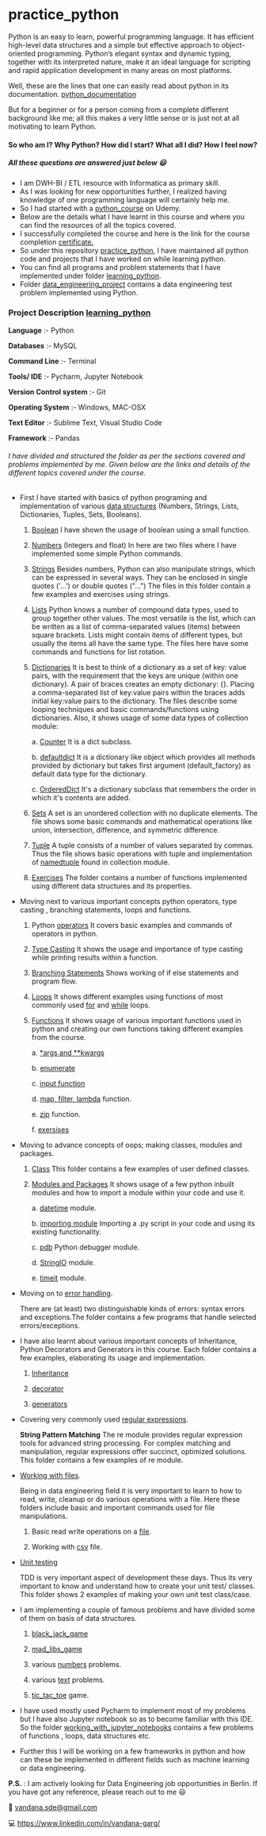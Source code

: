 # practice_python

Python is an easy to learn, powerful programming language.
It has efficient high-level data structures and a simple but effective approach to object-oriented programming.
Python’s elegant syntax and dynamic typing, together with its interpreted nature, make it an ideal language for scripting and rapid application development in many areas on most platforms.

Well, these are the lines that one can easily read about python in its documentation.
[python_documentation](https://docs.python.org/3/tutorial/index.html)

But for a beginner or for a person coming from a complete different background like me; 
all this makes a very little sense or is just not at all motivating to learn Python.

#### So who am I?  Why Python?  How did I start?  What all I did?  How I feel now?

##### All these questions are answered just below :smiley:

* I am DWH-BI / ETL resource with Informatica as primary skill.
* As I was looking for new opportunities further, I realized having knowledge of one programming language will certainly help me.
* So I had started with a [python_course](https://www.udemy.com/share/101W8QBEoSdl9STH8=/) on Udemy.
* Below are the details what I have learnt in this course and where you can find the resources of all the topics covered.
* I successfully completed the course and here is the link for the course completion [certificate.](https://www.udemy.com/certificate/UC-8GCIHB78/)
* So under this repository [practice_python](https://github.com/vandanagarg/practice_python), I have maintained all python
  code and projects that I have worked on while learning python.
* You can find all programs and problem statements that I have implemented under folder [learning_python](https://github.com/vandanagarg/practice_python/tree/master/learning_python).
* Folder [data_engineering_project](https://github.com/vandanagarg/practice_python/tree/master/project_TSV_file_ETL) contains a data engineering test problem implemented using Python.


### Project Description [learning_python](https://github.com/vandanagarg/practice_python/tree/master/learning_python)

**Language** :- Python

**Databases** :- MySQL

**Command Line** :- Terminal

**Tools/ IDE** :- Pycharm, Jupyter Notebook

**Version Control system** :- Git

**Operating System** :- Windows, MAC-OSX

**Text Editor** :- Sublime Text, Visual Studio Code

**Framework** :- Pandas

###### I have divided and structured the folder as per the sections covered and problems implemented by me. Given below are the links and details of the different topics covered under the course.


* First I have started with basics of python programing and implementation of various [data structures](https://github.com/vandanagarg/practice_python/tree/master/learning_python/data_structures) (Numbers, Strings, Lists, Dictionaries, Tuples, Sets, Booleans).
    
    1. [Boolean](https://github.com/vandanagarg/practice_python/tree/master/learning_python/data_structures/boolean) I have shown the usage of boolean using a small function.
    
    2. [Numbers](https://github.com/vandanagarg/practice_python/tree/master/learning_python/data_structures/integer_float) (Integers and float)
        In here are two files where I have implemented some simple Python commands.
            
    3. [Strings](https://github.com/vandanagarg/practice_python/tree/master/learning_python/data_structures/strings)
       Besides numbers, Python can also manipulate strings, which can be expressed in several ways. They can be enclosed in single quotes ('...') or double quotes ("...")
       The files in this folder contain a few examples and exercises using strings.
        
    4. [Lists](https://github.com/vandanagarg/practice_python/tree/master/learning_python/data_structures/lists)
       Python knows a number of compound data types, used to group together other values. The most versatile is the list, which can be written as a list of comma-separated values (items) between square brackets.
       Lists might contain items of different types, but usually the items all have the same type.
       The files here have some commands and functions for list rotation.
              
    5. [Dictionaries](https://github.com/vandanagarg/practice_python/tree/master/learning_python/data_structures/dictionaries)
       It is best to think of a dictionary as a set of key: value pairs, with the requirement that the keys are unique (within one dictionary). A pair of braces creates an empty dictionary: {}.
       Placing a comma-separated list of key:value pairs within the braces adds initial key:value pairs to the dictionary.
       The files describe some looping techniques and basic commands/functions using dictionaries.
       Also, it shows usage of some data types of collection module:
       
         a. [Counter](https://github.com/vandanagarg/practice_python/tree/master/learning_python/data_structures/dictionaries/counter) 
         It is a dict subclass.
         
         b. [defaultdict](https://github.com/vandanagarg/practice_python/tree/master/learning_python/data_structures/dictionaries/defaultdict) 
         It is a dictionary like object which provides all methods provided by dictionary but takes first argument (default_factory) as default data type for the dictionary.
               
         c. [OrderedDict](https://github.com/vandanagarg/practice_python/tree/master/learning_python/data_structures/dictionaries/OrderedDict) 
         It's a dictionary subclass that remembers the order in which it's contents are added. 
       
    6. [Sets](https://github.com/vandanagarg/practice_python/tree/master/learning_python/data_structures/sets)
       A set is an unordered collection with no duplicate elements. The file shows some basic commands and mathematical operations like union, intersection, difference, and symmetric difference.
       
    7. [Tuple](https://github.com/vandanagarg/practice_python/tree/master/learning_python/data_structures/tuple)
       A tuple consists of a number of values separated by commas. Thus the file shows basic operations with tuple and implementation of [namedtuple](https://github.com/vandanagarg/practice_python/tree/master/learning_python/data_structures/tuple/namedtuple) found in collection module.
       
    8. [Exercises](https://github.com/vandanagarg/practice_python/tree/master/learning_python/data_structures/exercises)
       The folder contains a number of functions implemented using different data structures and its properties.
    

* Moving next to various important concepts python operators, type casting , branching statements, loops and functions.
    
    1. Python [operators](https://github.com/vandanagarg/practice_python/tree/master/learning_python/operators)
       It covers basic examples and commands of operators in python.
       
    2. [Type Casting](https://github.com/vandanagarg/practice_python/tree/master/learning_python/type_casting)
       It shows the usage and importance of type casting while printing results within a function.
    
    3. [Branching Statements](https://github.com/vandanagarg/practice_python/tree/master/learning_python/branching_statements)
       Shows working of if else statements and program flow.
       
    4. [Loops](https://github.com/vandanagarg/practice_python/tree/master/learning_python/loops)
       It shows different examples using functions of most commonly used [for](https://github.com/vandanagarg/practice_python/tree/master/learning_python/loops/for_loop) and [while](https://github.com/vandanagarg/practice_python/tree/master/learning_python/loops/while_loop) loops.
       
    5. [Functions](https://github.com/vandanagarg/practice_python/tree/master/learning_python/functions)
       It shows usage of various important functions used in python and creating our own functions taking different examples from the course.
         
        a. [*args and **kwargs](https://github.com/vandanagarg/practice_python/tree/master/learning_python/functions/args_kwargs)
        
        b. [enumerate](https://github.com/vandanagarg/practice_python/tree/master/learning_python/functions/enumerate)
        
        c. [input function](https://github.com/vandanagarg/practice_python/tree/master/learning_python/functions/input_function)
        
        d. [map, filter, lambda](https://github.com/vandanagarg/practice_python/tree/master/learning_python/functions/map_filter_lambda) function.
        
        e. [zip](https://github.com/vandanagarg/practice_python/tree/master/learning_python/functions/zip) function. 
        
        f. [exersises](https://github.com/vandanagarg/practice_python/tree/master/learning_python/functions/functions)
        
* Moving to advance concepts of oops; making classes, modules and packages.
    
    1.  [Class](https://github.com/vandanagarg/practice_python/tree/master/learning_python/classes)
        This folder contains a few examples of user defined classes.
    
    2. [Modules and Packages](https://github.com/vandanagarg/practice_python/tree/master/learning_python/modules_and_packages)
       It shows usage of a few python inbuilt modules and how to import a module within your code and use it.
       
       a. [datetime](https://github.com/vandanagarg/practice_python/tree/master/learning_python/modules_and_packages/modules/datetime) module.
       
       b. [importing module](https://github.com/vandanagarg/practice_python/tree/master/learning_python/modules_and_packages/modules/importing_modules) Importing a .py script in your code and using its existing functionality.
         
       c. [pdb](https://github.com/vandanagarg/practice_python/tree/master/learning_python/modules_and_packages/modules/pdb) Python debugger module.
       
       d. [StringIO](https://github.com/vandanagarg/practice_python/tree/master/learning_python/modules_and_packages/modules/string_io) module.
       
       e. [timeit](https://github.com/vandanagarg/practice_python/tree/master/learning_python/modules_and_packages/modules/timeit) module.
       
       
* Moving on to [error handling](https://github.com/vandanagarg/practice_python/tree/master/learning_python/error_handling).
   
  There are (at least) two distinguishable kinds of errors: syntax errors and exceptions.The folder contains a few programs that handle selected errors/exceptions.
 
* I have also learnt about various important concepts of Inheritance, Python Decorators and Generators in this course.
  Each folder contains a few examples, elaborating its usage and implementation. 
  
  1. [Inheritance](https://github.com/vandanagarg/practice_python/tree/master/learning_python/inheritance)
  
  2. [decorator](https://github.com/vandanagarg/practice_python/tree/master/learning_python/decorator)
  
  3. [generators](https://github.com/vandanagarg/practice_python/tree/master/learning_python/generators)
  

* Covering very commonly used [regular expressions](https://github.com/vandanagarg/practice_python/tree/master/learning_python/regular_expressions).
   
  **String Pattern Matching** The re module provides regular expression tools for advanced string processing. For complex matching and manipulation, regular expressions offer succinct, optimized solutions.
  This folder contains a few examples of re module.

* [Working with files](https://github.com/vandanagarg/practice_python/tree/master/learning_python/working_with_files).

  Being in data engineering field it is very important to learn to how to read, write, cleanup or do various operations with a file.
  Here these folders include basic and important commands used for file manipulations.  

    1. Basic read write operations on a [file](https://github.com/vandanagarg/practice_python/tree/master/learning_python/working_with_files).
    
    2. Working with [csv](https://github.com/vandanagarg/practice_python/tree/master/learning_python/csv) file.
    
    
* [Unit testing](https://github.com/vandanagarg/practice_python/tree/master/learning_python/unit_testing)

  TDD is very important aspect of development these days. Thus its very important to know and understand how to create your unit test/ classes.
  This folder shows 2 examples of making your own unit test class/case.

* I am implementing a couple of famous problems and have divided some of them on basis of data structures.
    
    1. [black_jack_game](https://github.com/vandanagarg/practice_python/tree/master/learning_python/problems/black_jack_game)
    
    2. [mad_libs_game](https://github.com/vandanagarg/practice_python/tree/master/learning_python/problems/mad_libs_game)
    
    3. various [numbers](https://github.com/vandanagarg/practice_python/tree/master/learning_python/problems/numbers_problems) problems.
    
    4. various [text](https://github.com/vandanagarg/practice_python/tree/master/learning_python/problems/text_problems) problems.
    
    5. [tic_tac_toe](https://github.com/vandanagarg/practice_python/tree/master/learning_python/problems/tic_tac_toe) game. 

* I have used mostly used Pycharm to implement most of my problems but I have also Jupyter notebook so as to become familiar with this IDE.
  So the folder [working_with_jupyter_notebooks](https://github.com/vandanagarg/practice_python/tree/master/learning_python/working_with_jupyter_notebooks)
  contains a few problems of functions , loops, data structures etc.
  
* Further this I will be working on a few frameworks in python and how can these be implemented in different fields such as machine learning or data engineering.




**P.S.** : I am actively looking for Data Engineering job opportunities in Berlin.
       If you have got any reference, please reach out to me :smiley:
       
:email:  vandana.sde@gmail.com
   
:computer:  https://www.linkedin.com/in/vandana-garg/